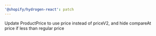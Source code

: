```yaml
---
'@shopify/hydrogen-react': patch
---
```


Update ProductPrice to use price instead of priceV2, and hide compareAt price if less than regular price
